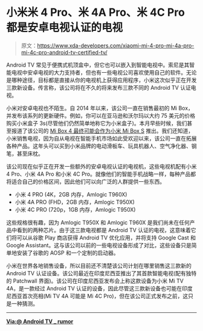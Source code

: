 # 小米米 4 Pro、米 4A Pro、米 4C Pro 都是安卓电视认证的电视

> 原文：<https://www.xda-developers.com/xiaomi-mi-4-pro-mi-4a-pro-mi-4c-pro-android-tv-certified-tv/>

Android TV 常见于便携式机顶盒中，但它也可以嵌入到智能电视中。索尼是其智能电视中安卓电视的大力支持者，但也有一些电视公司喜欢使用自己的软件。无论是哪种途径，目标都是直接从你的电视机上获得应用程序，小米这次似乎正在开发三款新设备。传言称，该公司将在不久的将来发布三款不同的 Android TV 认证电视。

小米对安卓电视也不陌生。自 2014 年以来，该公司一直在销售最初的 Mi Box，并发布该系列的更新硬件。例如，你可以在亚马逊和沃尔玛以大约 75 美元的价格购买小米盒子 3s(尽管他们仍然简单地称它为小米盒子)。本月早些时候，我们甚至报道了该公司的 [Mi Box 4 最终可能会作为小米 Mi Box S](https://www.xda-developers.com/xiaomi-mi-box-4-mi-box-s/) 推出。我们还知道，小米销售电视，因为自从电视在智能手机市场如此受欢迎以来，该公司一直在拓展各种产品。这年头可以买到小米品牌的电动滑板车、玩具机器人、空气净化器、钢笔，甚至床枕。

该公司现在似乎正在开发一些额外的安卓电视认证的电视机，这些电视机配有小米 4 Pro、小米 4A Pro 和小米 4C Pro。就像他们的智能手机战略一样，每种产品都将适合自己的价格区间，因此他们可以向广泛的人群提供一些东西。

*   小米 4 PRO (4K，2GB 内存，Amlogic T960X)
*   小米 4A PRO (FHD，2GB 内存，Amlogic T950X)
*   小米 4C PRO (720p，1GB 内存，Amlogic T950X)

这些规格很有趣，因为 Amlogic T950X 和 Amlogic T960X 是我们尚未在任何产品中看到的两种芯片。由于这三款电视都是 Android TV 认证的电视，这意味着它们将可以从谷歌 Play 商店获得 Android TV 优化应用，并将支持 Google Cast 和 Google Assistant。这与该公司以前的一些电视设备形成了对比，这些设备只是简单地安装了谷歌的 AOSP 和一个定制的启动器。

小米在世界各地销售设备，所以目前还不清楚该公司计划在哪里销售这三款新的 Android TV 认证设备。该公司最近在印度尼西亚推出了其首款智能电视(配有独特的 Patchwall 界面)。该公司在印度尼西亚发布会上称这款设备为小米 Mi TV 4A，是一款经过 Android TV 认证的设备，因此尽管这三款新设备也可能在印度尼西亚首次亮相(Mi TV 4A 可能是 Mi 4C Pro)，但在该公司正式发布之前，这只是一种猜测。

* * *

[**Via:@ Android TV _ rumor**](https://twitter.com/androidtv_rumor/status/1041360907576782848)